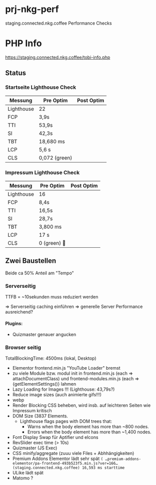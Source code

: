 # prj-nkg-perf
staging.connected.nkg.coffee Performance Checks

# PHP Info
https://staging.connected.nkg.coffee/tobi-info.php


## Status

### Startseite Lighthouse Check

|Messung|Pre Optim|Post Optim|
|--|--|--|
|Lighthouse|22||
|FCP|3,9s||
|TTI|53,9s||
|SI|42,3s||
|TBT|18,680 ms||
|LCP|5,6 s||
|CLS|0,072 (green)||


### Impressum Lighthouse Check

|Messung|Pre Optim|Post Optim|
|--|--|--|
|Lighthouse|16||
|FCP|8,4s||
|TTI|16,5s||
|SI|28,7s||
|TBT|3,800 ms||
|LCP|17 s||
|CLS|0 (green) 🥳||



## Zwei Baustellen
Beide ca 50% Anteil am "Tempo"

### Serverseitig

TTFB = ~10sekunden muss reduziert werden

=> Serverseitig caching einführen
=> generelle Server Performance ausreichend?

#### Plugins: 

- Quizmaster genauer angucken




### Browser seitig

TotalBlockingTime: 4500ms (lokal, Desktop)

- Elementor frontend.min.js "YouTube Loader" bremst
- zu viele Module bzw. modul init in frontend.min.js (each => attachDocumentClass) und frontend-modules.min.js (each => {getElementSettings()} lahmen
- Lazy Loading for Images !!! (Lighthouse:  43,79s?)
- Reduce image sizes (auch animierte gifs!!!)
- webp
- Render Blocking CSS beheben, wird insb. auf leichteren Seiten wie Impressum kritisch
- DOM Size (3837 Elements.
  - Lighthouse flags pages with DOM trees that:
    - Warns when the body element has more than ~800 nodes.
    - Errors when the body element has more than ~1,400 nodes.
- Font Display Swap für Aptifier und eIcons
- RevSlider exec time (> 10s)
- Quizmaster (JS Exec)
- CSS minify/aggregate (zuuu viele Files + Abhhängigkeiten)
- Premium Addons Elementor lädt sehr spät `( …premium-addons-elementor/pa-frontend-493b523f5.min.js?ver=166…(staging.connected.nkg.coffee) 16,593 ms starttime`
- ULike lädt spät
- Matomo ? 
